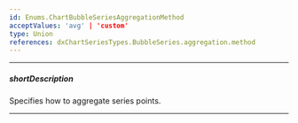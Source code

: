 ```yaml
---
id: Enums.ChartBubbleSeriesAggregationMethod
acceptValues: 'avg' | 'custom'
type: Union
references: dxChartSeriesTypes.BubbleSeries.aggregation.method
---
```

---
##### shortDescription
Specifies how to aggregate series points.

---
